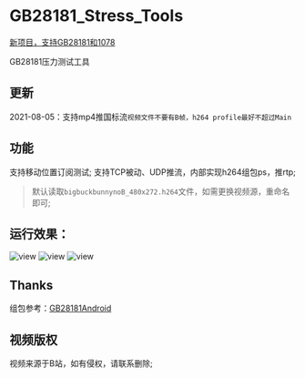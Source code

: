 # GB28181_Stress_Tools
[新项目，支持GB28181和1078](https://github.com/lkmio/lkm)

GB28181压力测试工具
## 更新
2021-08-05：支持mp4推国标流`视频文件不要有B帧，h264 profile最好不超过Main`
## 功能
支持移动位置订阅测试;
支持TCP被动、UDP推流，内部实现h264组包ps，推rtp;
> 默认读取`bigbuckbunnynoB_480x272.h264`文件，如需更换视频源，重命名即可;
## 运行效果：
![view](https://github.com/yangjiechina/GB28181_Stress_Tools/blob/master/GB28181_Stress_Tools/res/mp4_preview.png)
![view](https://github.com/yangjiechina/GB28181_Stress_Tools/blob/master/GB28181_Stress_Tools/res/page.png)
![view](https://github.com/yangjiechina/GB28181_Stress_Tools/blob/master/GB28181_Stress_Tools/res/video_preview.png)

## Thanks

  组包参考：[GB28181Android](https://github.com/zhoudd1/GB28181Android)
## 视频版权
视频来源于B站，如有侵权，请联系删除;
